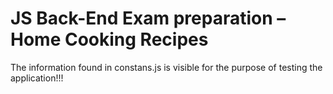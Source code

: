 # JS Back-End Exam preparation – Home Cooking Recipes

The information found in constans.js is visible for the purpose of testing the application!!!